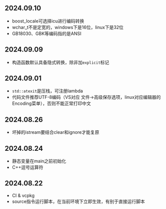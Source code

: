 ## 2024.09.10
- boost_locale可选择icu进行编码转换
- wchar_t不是定宽的，windows下是16位，linux下是32位
- GB18030、GBK等编码指的是ANSI

## 2024.09.09
- 构造函数默认具备隐式转换，除非加`explicit`标记

## 2024.09.01
- `std::atexit`是压栈，可注册lambda
- 代码文件推荐UTF-8编码（VS对应 文件->高级保存选项，linux对应编辑器的Encoding菜单），否则不能正常打印中文

## 2024.08.26
- 坏掉的istream要结合clear和ignore才能复原

## 2024.08.24
- 静态变量在main之前初始化
- C++逗号运算符

## 2024.08.22
- CI & vcpkg
- source指令运行脚本，在当前环境下立即生效，有别于直接运行脚本
